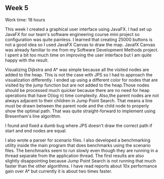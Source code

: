 ## Week 5

Work time: 18 hours

This week I created a graphical user interface using JavaFX. I had set up JavaFX for our team's software engineering course mini project so configuration was quite painless. I learned that creating 25000 buttons is not a good idea so I used JavaFX Canvas to draw the map. JavafX Canvas was already familiar to me from my Software Development Methods project. I spent a bit too much time on improving the user interface but I am quite happy with the result.

Visualizing Dijkstra and A* was simple because all the visited nodes are added to the heap. This is not the case with JPS so I had to approach the visualization differently. I ended up using a different color for nodes that are visited by the jump function but are not added to the heap.Those nodes should be processed much quicker because there are no need for heap operations that have O(log n) time complexity. Also,the parent nodes are not always adjacent to their children in Jump Point Search. That means a line must be drawn between the parent node and the child node to properly show the optimal path. That was quite straight-forward to implement using Bresenham's line algorithm.

I found and fixed a dumb bug where JPS doesn't draw the correct path if start and end nodes are equal.

I also wrote a parser for scenario files. I also developed a benchmarking utility inside the main program that does benchmarks using the scenario files.
The benchmarks seem to run slowly even though they are running in a thread separate from the application thread. The first results are also slightly disappointing because Jump Point Search is not running that much faster than the other algorithms. I have read reports about 10x performance gain over A* but currently it is about two times faster.

